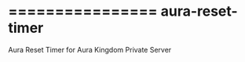 ================
aura-reset-timer
================

Aura Reset Timer for Aura Kingdom Private Server

